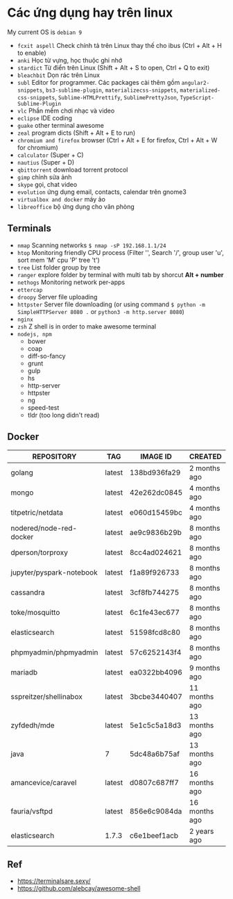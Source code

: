 # Các ứng dụng hay trên linux

My current OS is `debian 9`

* `fcxit aspell` Check chính tả trên Linux thay thế cho ibus (Ctrl + Alt + H to enable)
* `anki` Học từ vựng, học thuộc ghi nhớ
* `stardict` Từ điển trên Linux (Shift + Alt + S to open, Ctrl + Q to exit)
* `bleachbit` Dọn rác trên Linux
* `subl` Editor for programmer. Các packages cài thêm gồm `angular2-snippets`, `bs3-sublime-plugin`, `materializecss-snippets`, `materialized-css-snippets`, `Sublime-HTMLPrettify`, `SublimePrettyJson`, `TypeScript-Sublime-Plugin`
* `vlc` Phần mềm chơi nhạc và video
* `eclipse` IDE coding
* `guake` other terminal awesome
* `zeal` program dicts (Shift + Alt + E to run)
* `chromium and firefox` browser (Ctrl + Alt + E for firefox, Ctrl + Alt + W for chromium)
* `calculator` (Super + C)
* `nautius` (Super + D)
* `qbittorrent` download torrent protocol
* `gimp` chỉnh sửa ảnh
* `skype` gọi, chat video
* `evolution` ứng dụng email, contacts, calendar trên gnome3
* `virtualbox and docker` máy ảo
* `libreoffice` bộ ứng dụng cho văn phòng

## Terminals

* `nmap` Scanning networks `$ nmap -sP 192.168.1.1/24`
* `htop` Monitoring friendly CPU process (Filter '\', Search '/', group user 'u', sort mem 'M' cpu 'P' tree 't')
* `tree` List folder group by tree
* `ranger` explore folder by terminal with multi tab by shorcut **Alt + number**
* `nethogs` Monitoring network per-apps
* `ettercap`
* `droopy` Server file uploading
* `httpster` Server file downloading (or using command `$ python -m SimpleHTTPServer 8080 .` or `python3 -m http.server 8080`)
* `nginx`
* `zsh` Z shell is in order to make awesome terminal
* `nodejs, npm`
  - bower
  - coap
  - diff-so-fancy
  - grunt
  - gulp
  - hs
  - http-server
  - httpster
  - ng
  - speed-test
  - tldr (too long didn't read)

## Docker

| REPOSITORY                | TAG               |  IMAGE ID      |      CREATED        |    SIZE |
|   ------------- | ------------- | ------------- | ------------- | ------------- |
| golang                    |  latest           |   138bd936fa29 |        2 months ago |        733MB |
| mongo                     |  latest           |   42e262dc0845 |        4 months ago |        361MB |
| titpetric/netdata         |  latest           |   e060d15459bc |        4 months ago |        265MB |
| nodered/node-red-docker   |  latest           |   ae9c9836b29b |        8 months ago |        719MB |
| dperson/torproxy          |  latest           |   8cc4ad024621 |        8 months ago |        121MB |
| jupyter/pyspark-notebook  |  latest           |   f1a89f926733 |        8 months ago |        5.85GB |
| cassandra                 |  latest           |   3cf8fb744275 |        8 months ago |        386MB |
| toke/mosquitto            |  latest           |   6c1fe43ec677 |        8 months ago |        175MB |
| elasticsearch             |  latest           |   51598fcd8c80 |        8 months ago |        350MB |
| phpmyadmin/phpmyadmin     |  latest           |   57c6252143f4 |        8 months ago |        106MB |
| mariadb                   |  latest           |   ea0322bb4096 |        9 months ago |        395MB |
| sspreitzer/shellinabox    |  latest           |   3bcbe3440407 |        11 months ago |       155MB |
| zyfdedh/mde               |  latest           |   5e1c5c5a18d3 |        13 months ago |       63.5MB |
| java                      | 7                 |  5dc48a6b75af  |      13 months ago   |    584MB |
| amancevice/caravel        |  latest           |   d0807c687ff7 |        16 months ago |       772MB |
| fauria/vsftpd             |  latest           |   856e6c9084da |        16 months ago |       428MB |
| elasticsearch             | 1.7.3             |  c6e1beef1acb  |      2 years ago     |    345MB |

## Ref

- https://terminalsare.sexy/
- https://github.com/alebcay/awesome-shell
